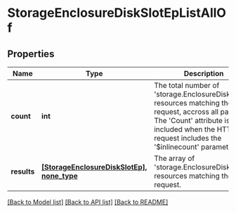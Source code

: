# StorageEnclosureDiskSlotEpListAllOf

## Properties
Name | Type | Description | Notes
------------ | ------------- | ------------- | -------------
**count** | **int** | The total number of &#39;storage.EnclosureDiskSlotEp&#39; resources matching the request, accross all pages. The &#39;Count&#39; attribute is included when the HTTP GET request includes the &#39;$inlinecount&#39; parameter. | [optional] 
**results** | [**[StorageEnclosureDiskSlotEp], none_type**](StorageEnclosureDiskSlotEp.md) | The array of &#39;storage.EnclosureDiskSlotEp&#39; resources matching the request. | [optional] 

[[Back to Model list]](../README.md#documentation-for-models) [[Back to API list]](../README.md#documentation-for-api-endpoints) [[Back to README]](../README.md)



